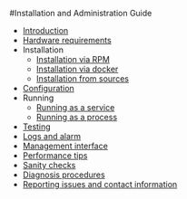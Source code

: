 #Installation and Administration Guide

* [Introduction](./introduction.md)
* [Hardware requirements](./hw_requirements.md)
* Installation
    * [Installation via RPM](./install_with_rpm.md)
    * [Installation via docker](./install_with_docker.md)
    * [Installation from sources](./install_from_sources.md)
* [Configuration](./configuration.md)
* Running
    * [Running as a service](./running_as_service.md)
    * [Running as a process](./running_as_process.md)
* [Testing](./testing.md)
* [Logs and alarm](./logs_and_alarms.md)
* [Management interface](./management_interface.md)
* [Performance tips](./performance_tips.md)
* [Sanity checks](./sanity_checks.md)
* [Diagnosis procedures](./diagnosis_procedures.md)
* [Reporting issues and contact information](./issues_and_contact.md)
